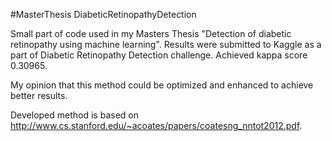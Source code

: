 #MasterThesis DiabeticRetinopathyDetection

Small part of code used in my Masters Thesis "Detection of diabetic retinopathy using machine learning".
Results were submitted to Kaggle as a part of Diabetic Retinopathy Detection challenge.
Achieved kappa score 0.30965.

My opinion that this method could be optimized and enhanced to achieve better results.

Developed method is based on http://www.cs.stanford.edu/~acoates/papers/coatesng_nntot2012.pdf.
